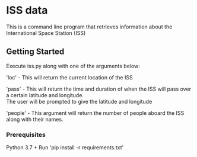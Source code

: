 # ISS data

This is a command line program that retrieves information about the International Space Station (ISS)

## Getting Started

Execute iss.py along with one of the arguments below:

'loc' - This will return the current location of the ISS

'pass' - This will return the time and duration of when the ISS will pass over a certain latitude and longitude.  
    The user will be prompted to give the latitude and longitude
    
'people' - This argument will return the number of people aboard the ISS along with their names.
 

### Prerequisites

Python 3.7 +
Run 'pip install -r requirements.txt'